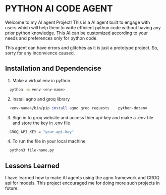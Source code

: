 
# PYTHON AI CODE AGENT

Welcome to my AI agent Project! This is a AI agent built to engage with users which will help them to write efficient python code without having any prior python knowledge. This AI can be customized according to your needs and preferences only for python code.

This agent can have errors and glitches as it is just a prototype project. So, sorry for any inconvience caused.

## Installation and Dependencise
  1. Make a virtual env in python 
```bash
  python -m venv <env-name>
```
  2. Install agno and groq library
```bash
  <env-name>/bin/pip install agno groq requests    python-dotenv
```
  3. Sign in to groq website and access thier api-key and make a .env file and store the key in .env file
```bash
  GROQ_API_KEY = "your-api-key"
```
  4. To run the file in your local machine
```bash
  python3 file-name.py
```
## Lessons Learned

I have learned how to make AI agents using the agno framework and GROQ api for models. This project encouraged me for doing more such projects in future.

